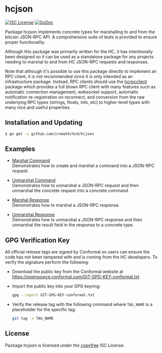 hcjson
=======

[![ISC License](http://img.shields.io/badge/license-ISC-blue.svg)](http://copyfree.org)
[![GoDoc](https://img.shields.io/badge/godoc-reference-blue.svg)](http://godoc.org/github.com/iromath/hcd/hcjson)

Package hcjson implements concrete types for marshalling to and from the
bitcoin JSON-RPC API.  A comprehensive suite of tests is provided to ensure
proper functionality.

Although this package was primarily written for the HC, it has
intentionally been designed so it can be used as a standalone package for any
projects needing to marshal to and from HC JSON-RPC requests and responses.

Note that although it's possible to use this package directly to implement an
RPC client, it is not recommended since it is only intended as an infrastructure
package.  Instead, RPC clients should use the
[hcrpcclient](https://github.com/iromath/hcrpcclient) package which provides
a full blown RPC client with many features such as automatic connection
management, websocket support, automatic notification re-registration on
reconnect, and conversion from the raw underlying RPC types (strings, floats,
ints, etc) to higher-level types with many nice and useful properties.

## Installation and Updating

```bash
$ go get -u github.com/iromath/hcd/hcjson
```

## Examples

* [Marshal Command](http://godoc.org/github.com/iromath/hcd/hcjson#example-MarshalCmd)  
  Demonstrates how to create and marshal a command into a JSON-RPC request.

* [Unmarshal Command](http://godoc.org/github.com/iromath/hcd/hcjson#example-UnmarshalCmd)  
  Demonstrates how to unmarshal a JSON-RPC request and then unmarshal the
  concrete request into a concrete command.

* [Marshal Response](http://godoc.org/github.com/iromath/hcd/hcjson#example-MarshalResponse)  
  Demonstrates how to marshal a JSON-RPC response.

* [Unmarshal Response](http://godoc.org/github.com/iromath/hcd/hcjson#example-package--UnmarshalResponse)  
  Demonstrates how to unmarshal a JSON-RPC response and then unmarshal the
  result field in the response to a concrete type.

## GPG Verification Key

All official release tags are signed by Conformal so users can ensure the code
has not been tampered with and is coming from the HC developers.  To
verify the signature perform the following:

- Download the public key from the Conformal website at
  https://opensource.conformal.com/GIT-GPG-KEY-conformal.txt

- Import the public key into your GPG keyring:
  ```bash
  gpg --import GIT-GPG-KEY-conformal.txt
  ```

- Verify the release tag with the following command where `TAG_NAME` is a
  placeholder for the specific tag:
  ```bash
  git tag -v TAG_NAME
  ```

## License

Package hcjson is licensed under the [copyfree](http://copyfree.org) ISC
License.
